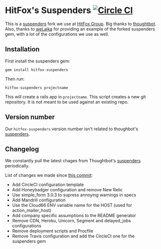 # HitFox's Suspenders [![Circle CI](https://circleci.com/gh/HitFox/hitfox-suspenders.svg?style=svg)](https://circleci.com/gh/HitFox/hitfox-suspenders)

This is a [suspenders](https://github.com/thoughtbot/suspenders) fork we use at [HitFox Group](http://hitfoxgroup.com).
Big thanks to [thoughtbot](http://thoughtbot.com/community). Also, thanks to [weLaika](https://github.com/welaika) for providing an example of the forked suspenders gem, with a lot of the configurations we use as well.


Installation
------------

First install the suspenders gem:

    gem install hitfox-suspenders

Then run:

    hitfox-suspenders projectname

This will create a rails app in `projectname`. This script creates a
new git repository. It is not meant to be used against an existing repo.


Version number
--------------

Our `hitfox-suspenders` version number isn't related to thoughbot's [suspenders](https://github.com/thoughtbot/suspenders).


Changelog
---------

We constantly pull the latest chages from Thoughtbot's [suspenders](https://github.com/thoughtbot/suspenders) periodically.

List of changes we made since [this commit](https://github.com/thoughtbot/suspenders/commit/a470912e9df01fda62f0c23ce032a1c9b5493b69):
- Add CircleCI configuration template
- Add Honeybadger configuration and remove New Relic
- Use simple_form 3.0.3 to supress annoying warnings in specs
- Add Mandrill configuration
- Use the Cloud66 ENV variable name for the HOST (used for action_mailer_host)
- Add company specific assumptions to the README generator
- Remove CDN, Heroku, Unicorn, Segment and delayed_jobs configurations
- Remove deployment scripts and Procfile
- Remove Travis configuration and add the CircleCI one for the suspenders gem
